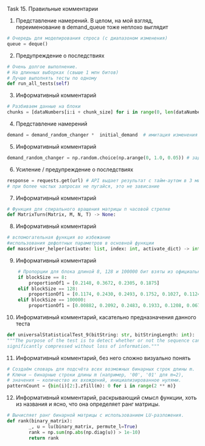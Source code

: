 Task 15. Правильные комментарии

1) Представление намерений. В целом, на мой взгляд, переименование в demand_queue тоже неплохо выглядит
```python
# Очередь для моделирования спроса (с диапазоном изменения)
queue = deque()

```

2) Предупреждение о последствиях

```python
# Очень долгое выполнение. 
# На длинных выборках (свыше 1 млн битов)
# Лучше выполнять тесты по одному
def run_all_tests(self)

```

3) Информативный комментарий

```python
# Разбиваем данные на блоки
chunks = [dataNumbers[i:i + chunk_size] for i in range(0, len(dataNumbers), chunk_size)]

```

4) Представление намерений

```python
demand = demand_random_changer *  initial_demand  # имитация изменения спроса

```

5) Информативный комментарий

```python
demand_random_changer = np.random.choice(np.arange(0, 1.0, 0.05)) # задаем вариативность спроса от нуля до 100 процентов с шагом в пять процентов

```
6) Усиление / предупреждение о последствиях

```python
response = requests.get(url) # API выдает результат с тайм-аутом в 3 минут
# при более частых запросах не пугайся, это не зависание

```

7) Информативный комментарий

```python
# Функция для спирального вращения матрицы п часовой стрелке
def MatrixTurn(Matrix, M, N, T) -> None: 

```

8) Информативный комментарий

```python
# вспомогательная функция во избежание 
#использования дефолтных параметров в основной функции
def massdriver_helper(activate: list, index: int, activate_dict) -> int: 

```

9) Информативный комментарий

```python
    # Пропорции для блока длиной 8, 128 и 100000 бит взяты из официальной документации
    if blockSize == 8:
        proportionOf1 = [0.2148, 0.3672, 0.2305, 0.1875]
    elif blockSize == 128:
        proportionOf1 = [0.1174, 0.2430, 0.2493, 0.1752, 0.1027, 0.1124]
    elif blockSize == 100000:
        proportionOf1 = [0.00882, 0.2092, 0.2483, 0.1933, 0.1208, 0.0675, 0.0727]

```

10) Информативный комментарий, касательно предназначения данного теста

```python
def universalStatisticalTest_9(bitString: str, bitStringLength: int):
"""The purpose of the test is to detect whether or not the sequence can be
significantly compressed without loss of information."""

```

11) Информативный комментарий, без него сложно визуально понять

```python
# Создаём словарь для подсчёта всех возможных бинарных строк длины m.
# Ключи — бинарные строки длины m (например, '00', '01' для m=2),
# значения — количество их вхождений, инициализированное нулями.
patternCount = {bin(i)[2:].zfill(m): 0 for i in range(2 ** m)}

```

12) Информативный комментарий, раскрывающий смысл функции, хоть из названия и ясно, что она определяет ранг матрицы.

```python
# Вычисляет ранг бинарной матрицы с использованием LU-разложения.
def rank(binary_matrix):
        _, u = lu(binary_matrix, permute_l=True)
        rank = np.sum(np.abs(np.diag(u)) > 1e-10)
        return rank

```
